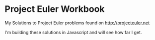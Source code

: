 Project Euler Workbook
======================

My Solutions to Project Euler problems found on http://projecteuler.net

I'm building these solutions in Javascript and will see how far I get.
